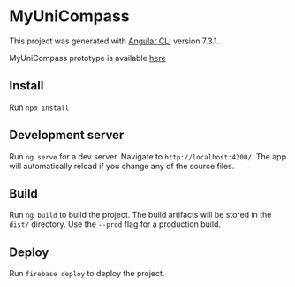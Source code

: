 # MyUniCompass

This project was generated with [Angular CLI](https://github.com/angular/angular-cli) version 7.3.1.

MyUniCompass prototype is available [here](https://myunicompass.firebaseapp.com/)

## Install

Run `npm install`

## Development server

Run `ng serve` for a dev server. Navigate to `http://localhost:4200/`. The app will automatically reload if you change any of the source files.

## Build

Run `ng build` to build the project. The build artifacts will be stored in the `dist/` directory. Use the `--prod` flag for a production build.

## Deploy

Run `firebase deploy` to deploy the project.

